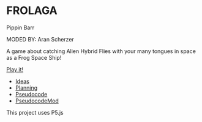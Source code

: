 # FROLAGA

Pippin Barr

MODED BY: Aran Scherzer

A game about catching Alien Hybrid Flies with your many tongues in space as a Frog Space Ship!

[Play it!](https://ascherzers.github.io/cart253/)

- [Ideas](./ideas.md)
- [Planning](./planning.md)
- [Pseudocode](./pseudocode.md)
- [PseudocodeMod](./pseudocodeMod.md)

This project uses P5.js
